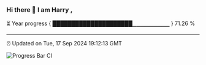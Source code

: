 ### Hi there 👋 I am Harry , 

⏳ Year progress { █████████████████████▁▁▁▁▁▁▁▁▁ } 71.26 %

---

⏰ Updated on Tue, 17 Sep 2024 19:12:13 GMT

![Progress Bar CI](https://github.com/duykhang68/duykhang68/workflows/Progress%20Bar%20CI/badge.svg)
